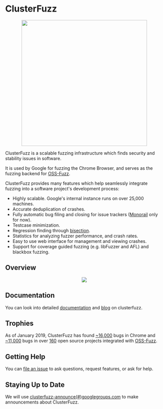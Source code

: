 # ClusterFuzz

<p align="center">
  <img src="docs/images/logo.png" width="400">
</p>

ClusterFuzz is a scalable fuzzing infrastructure which finds security and stability issues in software.

It is used by Google for fuzzing the Chrome Browser, and serves as the fuzzing backend for
[OSS-Fuzz](https://github.com/google/oss-fuzz).

ClusterFuzz provides many features which help seamlessly integrate fuzzing into
a software project's development process:
- Highly scalable. Google's internal instance runs on over 25,000 machines.
- Accurate deduplication of crashes.
- Fully automatic bug filing and closing for issue trackers ([Monorail](https://opensource.google.com/projects/monorail) only for now).
- Testcase minimization.
- Regression finding through [bisection](https://en.wikipedia.org/wiki/Bisection_(software_engineering)).
- Statistics for analyzing fuzzer performance, and crash rates.
- Easy to use web interface for management and viewing crashes.
- Support for coverage guided fuzzing (e.g. libFuzzer and AFL) and blackbox fuzzing.

## Overview

<p align="center">
  <img src="docs/images/overview.png">
</p>

## Documentation
You can look into detailed [documentation](https://google.github.io/clusterfuzz) and [blog](https://opensource.googleblog.com/2019/02/open-sourcing-clusterfuzz.html) on clusterfuzz.

## Trophies
As of January 2019, ClusterFuzz has found [~16,000] bugs
in Chrome and [~11,000] bugs in over [160] open source projects integrated with
[OSS-Fuzz].

## Getting Help
You can [file an issue](https://github.com/google/clusterfuzz/issues/new) to ask questions, request features, 
or ask for help.

## Staying Up to Date
We will use [clusterfuzz-announce(#)googlegroups.com](https://groups.google.com/forum/#!forum/clusterfuzz-announce) to make announcements about ClusterFuzz.

[~16,000]: https://bugs.chromium.org/p/chromium/issues/list?can=1&q=label%3AClusterFuzz+-status%3AWontFix%2CDuplicate
[~11,000]: https://bugs.chromium.org/p/oss-fuzz/issues/list?can=1&q=-status%3AWontFix%2CDuplicate+-Infra
[160]: https://github.com/google/oss-fuzz/tree/master/projects
[OSS-Fuzz]: https://github.com/google/oss-fuzz
